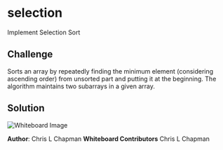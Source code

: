 # selection

Implement Selection Sort

## Challenge

Sorts an array by repeatedly finding the minimum element (considering ascending order) from unsorted part and putting it at the beginning. The algorithm maintains two subarrays in a given array.

## Solution

![Whiteboard Image](../../assets/selection.jpg)

**Author**: Chris L Chapman
**Whiteboard Contributors** Chris L Chapman
